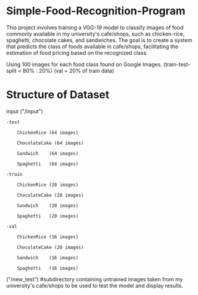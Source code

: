 # Simple-Food-Recognition-Program
This project involves training a VGG-19 model to classify images of food commonly available in my university's cafe/shops, such as chicken-rice, spaghetti, chocolate cakes, and sandwiches. The goal is to create a system that predicts the class of foods available in cafe/shops, facilitating the estimation of food pricing based on the recognized class.

Using 100 images for each food class found on Google Images. (train-test-split = 80% : 20%) (val = 20% of train data)

# Structure of Dataset

input ("/input")

    -test
    
        ChickenRice (64 images)

        ChocolateCake (64 images)
        
        Sandwich    (64 images)
        
        Spaghetti   (64 images)
        
    -train
    
        ChickenRice (20 images)

        ChocolateCake (20 images)
        
        Sandwich    (20 images)
        
        Spaghetti   (20 images)
        
    -val
    
        ChickenRice (16 images)

        ChocolateCake (20 images)
        
        Sandwich    (16 images)
        
        Spaghetti   (16 images)

("/new_test") #subdirectory containing untrained images taken from my university's cafe/shops to be used to test the model and display results.
